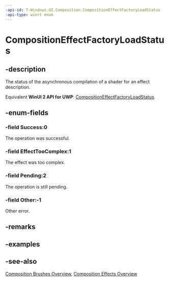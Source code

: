 ```yaml
---
-api-id: T:Windows.UI.Composition.CompositionEffectFactoryLoadStatus
-api-type: winrt enum
---
```


<!-- Enumeration syntax
public enum Windows.UI.Composition.CompositionEffectFactoryLoadStatus : int
-->

# CompositionEffectFactoryLoadStatus

## -description
The status of the asynchronous compilation of a shader for an effect description.

Equivalent **WinUI 2 API for UWP**: [CompositionEffectFactoryLoadStatus](/windows/winui/api/microsoft.ui.composition.compositioneffectfactoryloadstatus).

## -enum-fields
### -field Success:0
The operation was successful.

### -field EffectTooComplex:1
The effect was too complex.

### -field Pending:2
The operation is still pending.

### -field Other:-1
Other error.


## -remarks

## -examples

## -see-also
[Composition Brushes Overview](/windows/uwp/graphics/composition-brushes), [Composition Effects Overview](/windows/uwp/composition/composition-effects)
